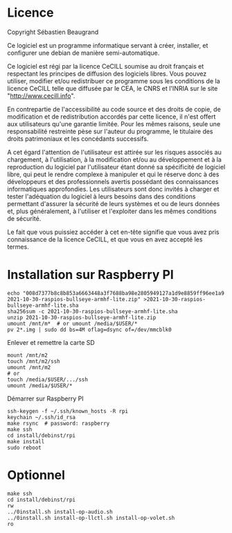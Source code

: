 # Licence

Copyright Sébastien Beaugrand

Ce logiciel est un programme informatique servant à créer, installer, et
configurer une debian de manière semi-automatique.

Ce logiciel est régi par la licence CeCILL soumise au droit français et
respectant les principes de diffusion des logiciels libres. Vous pouvez
utiliser, modifier et/ou redistribuer ce programme sous les conditions
de la licence CeCILL telle que diffusée par le CEA, le CNRS et l'INRIA
sur le site "http://www.cecill.info".

En contrepartie de l'accessibilité au code source et des droits de copie,
de modification et de redistribution accordés par cette licence, il n'est
offert aux utilisateurs qu'une garantie limitée.  Pour les mêmes raisons,
seule une responsabilité restreinte pèse sur l'auteur du programme,  le
titulaire des droits patrimoniaux et les concédants successifs.

A cet égard  l'attention de l'utilisateur est attirée sur les risques
associés au chargement,  à l'utilisation,  à la modification et/ou au
développement et à la reproduction du logiciel par l'utilisateur étant
donné sa spécificité de logiciel libre, qui peut le rendre complexe à
manipuler et qui le réserve donc à des développeurs et des professionnels
avertis possédant  des  connaissances  informatiques approfondies.  Les
utilisateurs sont donc invités à charger  et  tester  l'adéquation  du
logiciel à leurs besoins dans des conditions permettant d'assurer la
sécurité de leurs systèmes et ou de leurs données et, plus généralement,
à l'utiliser et l'exploiter dans les mêmes conditions de sécurité.

Le fait que vous puissiez accéder à cet en-tête signifie que vous avez
pris connaissance de la licence CeCILL, et que vous en avez accepté les
termes.

# Installation sur Raspberry PI
```
echo "008d7377b8c8b853a6663448a3f7688ba98e2805949127a1d9e8859ff96ee1a9 2021-10-30-raspios-bullseye-armhf-lite.zip" >2021-10-30-raspios-bullseye-armhf-lite.sha
sha256sum -c 2021-10-30-raspios-bullseye-armhf-lite.sha
unzip 2021-10-30-raspios-bullseye-armhf-lite.zip
umount /mnt/m*  # or umount /media/$USER/*
pv 2*.img | sudo dd bs=4M oflag=dsync of=/dev/mmcblk0
```
Enlever et remettre la carte SD
```
mount /mnt/m2
touch /mnt/m2/ssh
umount /mnt/m2
# or
touch /media/$USER/.../ssh
umount /media/$USER/*
```
Démarrer sur Raspberry PI
```
ssh-keygen -f ~/.ssh/known_hosts -R rpi
keychain ~/.ssh/id_rsa
make rsync  # password: raspberry
make ssh
cd install/debinst/rpi
make install
sudo reboot
```

# Optionnel
```
make ssh
cd install/debinst/rpi
rw
../0install.sh install-op-audio.sh
../0install.sh install-op-llctl.sh install-op-volet.sh
ro
```

